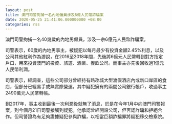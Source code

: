 ```yaml
---
layout: post
title: 澳門司警拘捕一名內地僱員涉及6億人民幣詐騙案
date: 2020-05-25 21:41:06.000000000 +08:00
categories: rss
---
```


澳門司警拘捕一名40幾歲的內地男僱員，涉及一宗6億元人民幣詐騙案。

司警表示，60歲的內地男事主，被疑犯以每月最少有投資金額2.45%利息，以及公司其他紅利作為游說，在2016至2018年間，先後將6億元人民幣轉到對方指定戶口，用來投資澳門的投資、旅遊、酒業、餐飲公司。而事主亦先後回收過1億元人民幣利潤。

司警表示，經調查，這些公司部分曾經持有路氹城大型渡假酒店內或新口岸區的食店，但部分已經易手或無實際營運。其中疑犯擁有的兩間公司銀行帳戶，收過事主2490萬元人民幣轉帳。

到2017年，事主收到最後一次利潤後就無了消息，於是在今年1月中向澳門司警報案，到今個月21日司警接觸到疑犯。他承認曾經開設公司，但否認詐騙和拒絕合作。但司警證為有足夠證據疑犯參與詐騙，以相當巨額詐騙罪將疑犯移交檢察院。
